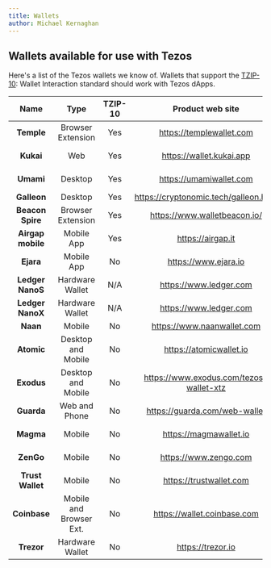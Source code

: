 ```yaml
---
title: Wallets
author: Michael Kernaghan
---
```


## Wallets available for use with Tezos

Here's a list of the Tezos wallets we know of. Wallets that support the [TZIP-10](https://gitlab.com/tezos/tzip/-/blob/master/proposals/tzip-10/tzip-10.md): Wallet Interaction standard should work with Tezos dApps.

|       Name        |          Type           | TZIP-10 |            Product web site             |                                         Source code                                          |
| :---------------: | :---------------------: | :---------------------------------------------------------------------------------: | :-------------------------------------: | :------------------------------------------------------------------------------------------: |
|    **Temple**     |    Browser Extension    |                                         Yes                                         |        https://templewallet.com        | [![Github](/img/dApps/github.png)](https://github.com/madfish-solutions/templewallet-extension/) |
|     **Kukai**     |           Web           |                                         Yes                                         |        https://wallet.kukai.app        |            [![Github](/img/dApps/github.png)](https://github.com/kukai-wallet/kukai/)            |
|     **Umami**     |         Desktop         |                                         Yes                                         |        https://umamiwallet.com         |     [![Gitlab](/img/dApps/gitlab.png)](https://gitlab.com/nomadic-labs/umami-wallet/umami/)      |
|    **Galleon**    |         Desktop         |                                         Yes                                         |  https://cryptonomic.tech/galleon.html  |                                                                                              |
| **Beacon Spire**  |    Browser Extension    |                                         Yes                                         |      https://www.walletbeacon.io/       |             [![Github](/img/dApps/github.png)](https://github.com/airgap-it/spire/)              |
| **Airgap mobile** |       Mobile App        |                                         Yes                                         |            https://airgap.it            |         [![Github](/img/dApps/github.png)](https://github.com/airgap-it/airgap-wallet/)          |
|   **Ejara**   |           Mobile App           |                                         No                                         |       https://www.ejara.io       |                              |
| **Ledger NanoS**  |     Hardware Wallet     |                                         N/A                                         |         https://www.ledger.com         |                 [![Github](/img/dApps/github.png)](https://github.com/LedgerHQ/)                 |
| **Ledger NanoX**  |     Hardware Wallet     |                                         N/A                                         |         https://www.ledger.com         |                 [![Github](/img/dApps/github.png)](https://github.com/LedgerHQ/)                 |
|     **Naan**      |         Mobile          |                                         No                                          |       https://www.naanwallet.com       |                                                                                              |
|    **Atomic**     |   Desktop and Mobile    |                                         No                                          |        https://atomicwallet.io         |               [![Github](/img/dApps/github.png)](https://github.com/Atomicwallet/)               |
|    **Exodus**     |   Desktop and Mobile    |                                         No                                          | https://www.exodus.com/tezos-wallet-xtz |         [![Github](/img/dApps/github.png)](https://github.com/ExodusMovement)          |
|    **Guarda**     |      Web and Phone      |                                         No                                          |     https://guarda.com/web-wallet      |                 [![Github](/img/dApps/github.png)](https://github.com/guardaco/)                 |
|     **Magma**     |         Mobile          |                                         No                                          |         https://magmawallet.io         |       [![Gitlab](/img/dApps/gitlab.png)](https://gitlab.com/camlcase-dev/magmawallet-ios/)       |
|     **ZenGo**     |         Mobile          |                                         No                                          |         https://www.zengo.com          |                 [![Github](/img/dApps/github.png)](https://github.com/ZenGo-X/)                  |
| **Trust Wallet**  |         Mobile          |                                         No                                          |        https://trustwallet.com         |         [![Github](/img/dApps/github.png)](https://github.com/trustwallet/wallet-core/)          |
|   **Coinbase**    | Mobile and Browser Ext. |                                         No                                          |      https://wallet.coinbase.com       |              [![Github](/img/dApps/github.png)](https://github.com/CoinbaseWallet)               |
|    **Trezor**     |     Hardware Wallet     |                                         No                                          |           https://trezor.io            |                  [![Github](/img/dApps/github.png)](https://github.com/trezor/)                  |
